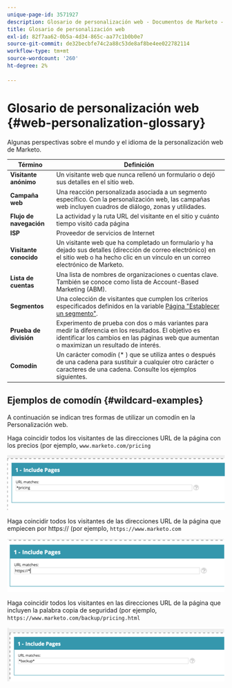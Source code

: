 ```yaml
---
unique-page-id: 3571927
description: Glosario de personalización web - Documentos de Marketo - Documentación del producto
title: Glosario de personalización web
exl-id: 82f7aa62-0b5a-4d34-865c-aa77c1b0b0e7
source-git-commit: de32becbfe74c2a88c53de8af8be4ee022782114
workflow-type: tm+mt
source-wordcount: '260'
ht-degree: 2%

---
```


# Glosario de personalización web {#web-personalization-glossary}

Algunas perspectivas sobre el mundo y el idioma de la personalización web de Marketo.

| Término | Definición |
|---|---|
| **Visitante anónimo** | Un visitante web que nunca rellenó un formulario o dejó sus detalles en el sitio web. |
| **Campaña web** | Una reacción personalizada asociada a un segmento específico. Con la personalización web, las campañas web incluyen cuadros de diálogo, zonas y utilidades. |
| **Flujo de navegación** | La actividad y la ruta URL del visitante en el sitio y cuánto tiempo visitó cada página |
| **ISP** | Proveedor de servicios de Internet |
| **Visitante conocido** | Un visitante web que ha completado un formulario y ha dejado sus detalles (dirección de correo electrónico) en el sitio web o ha hecho clic en un vínculo en un correo electrónico de Marketo. |
| **Lista de cuentas** | Una lista de nombres de organizaciones o cuentas clave. También se conoce como lista de Account-Based Marketing (ABM). |
| **Segmentos** | Una colección de visitantes que cumplen los criterios especificados definidos en la variable [Página &quot;Establecer un segmento&quot;](/help/marketo/product-docs/web-personalization/using-web-segments/web-segments.md). |
| **Prueba de división** | Experimento de prueba con dos o más variantes para medir la diferencia en los resultados. El objetivo es identificar los cambios en las páginas web que aumentan o maximizan un resultado de interés. |
| **Comodín** | Un carácter comodín (&#42; ) que se utiliza antes o después de una cadena para sustituir a cualquier otro carácter o caracteres de una cadena. Consulte los ejemplos siguientes. |

## Ejemplos de comodín {#wildcard-examples}

A continuación se indican tres formas de utilizar un comodín en la Personalización web.

Haga coincidir todos los visitantes de las direcciones URL de la página con los precios (por ejemplo, `www.marketo.com/pricing`

![](assets/wildcard-example-1.png)

Haga coincidir todos los visitantes de las direcciones URL de la página que empiecen por https:// (por ejemplo, `https://www.marketo.com`

![](assets/wildcard-example-2.png)

Haga coincidir todos los visitantes en las direcciones URL de la página que incluyen la palabra copia de seguridad (por ejemplo, `https://www.marketo.com/backup/pricing.html`

![](assets/wildcard-example-3.png)
